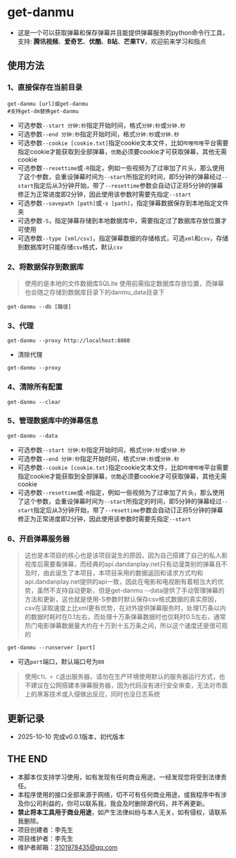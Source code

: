# get-danmu

- 这是一个可以获取弹幕和保存弹幕并且能提供弹幕服务的python命令行工具，支持: **腾讯视频**、**爱奇艺**、**优酷**、**B站**、**芒果TV**，欢迎前来学习和指点

## 使用方法

### 1、直接保存在当前目录
```
get-danmu [url]或get-danmu
#支持get-dm替换get-danmu
```
- 可选参数`--start 分钟:秒`指定开始时间，格式`分钟:秒`或`分钟.秒`
- 可选参数`--end 分钟:秒`指定开始时间，格式`分钟:秒`或`分钟.秒`
- 可选参数`--cookie [cookie.txt]`指定cookie文本文件，比如`哔哩哔哩`平台需要指定cookie才能获取到全部弹幕，`优酷`必须要cookie才可获取弹幕，其他无需cookie
-  可选参数`--resettime`或`-R`指定，例如一些视频为了过审加了片头，那么使用了这个参数，会重设弹幕时间为`--start`所指定的时间，即5分钟的弹幕经过`--start`指定后从3分钟开始，带了`--resettime`参数会自动订正将5分钟的弹幕修正为正常进度即2分钟，因此使用该参数时需要先指定`--start`
-  可选参数`--savepath [path]`或`-s [path]`，指定弹幕数据保存到本地指定文件夹
- 可选参数`-S`，指定弹幕存储到本地数据库中，需要指定过了数据库存放位置才可使用
- 可选参数`--type [xml/csv]`，指定弹幕数据的存储格式，可选`xml`和`csv`，存储到数据库时只能存储`csv`格式，默认`csv`

### 2、将数据保存到数据库
> 使用的是本地的文件数据库SQLite
> 使用前需指定数据库存放位置，而弹幕也会随之存储到数据库目录下的danmu_data目录下

```
get-danmu --db [路径]
```

### 3、代理
```
get-danmu --proxy http://localhost:8080   
```
- 清除代理

```
get-danmu --proxy 
```

### 4、清除所有配置
```
get-danmu --clear
```

### 5、管理数据库中的弹幕信息
```
get-danmu --data 
```
- 可选参数`--start 分钟:秒`指定开始时间，格式`分钟:秒`或`分钟.秒`
- 可选参数`--end 分钟:秒`指定开始时间，格式`分钟:秒`或`分钟.秒`
- 可选参数`--cookie [cookie.txt]`指定cookie文本文件，比如`哔哩哔哩`平台需要指定cookie才能获取到全部弹幕，`优酷`必须要cookie才可获取弹幕，其他无需cookie
-  可选参数`--resettime`或`-R`指定，例如一些视频为了过审加了片头，那么使用了这个参数，会重设弹幕时间为`--start`所指定的时间，即5分钟的弹幕经过`--start`指定后从3分钟开始，带了`--resettime`参数会自动订正将5分钟的弹幕修正为正常进度即2分钟，因此使用该参数时需要先指定`--start`

### 6、开启弹幕服务器
> 这也是本项目的核心也是该项目诞生的原因，因为自己搭建了自己的私人影视库后需要看弹幕，而经典的api.dandanplay.net只有动漫类别的弹幕且不及时，由此诞生了本项目，本项目采用的数据返回和请求方式均和api.dandanplay.net提供的api一致，因此在电影和电视剧有着相当大的优势，虽然不支持自动更新，但是get-danmu --data提供了手动管理弹幕的方法和更新，这也就是使用-S参数时默认保存csv格式数据的真实原因，csv在读取速度上比xml更有优势，在对外提供弹幕服务时，处理1万条以内的数据时耗时在0.1左右，而处理十万条弹幕数据时也仅耗时0.5左右，通常热门电影弹幕数据量大约在十万到十五万条之间，所以这个速度还是很可观的

```
get-danmu --runserver [port]
```
- 可选`port`端口，默认端口号为`80`

> 使用`CTL + C`退出服务器，请勿在生产环境使用默认的服务器运行方式，也不建议在公网搭建本弹幕服务器，因为代码没有进行安全审查，无法对市面上的黑客技术或入侵做出反应，同时也没日志系统

## 更新记录

- 2025-10-10 完成v0.0.1版本，初代版本

## THE END

- 本脚本仅支持学习使用，如有发现有任何商业用途，一经发现您将受到法律责任。
- 本程序使用的接口全部来源于网络，切不可有任何商业用途，或我程序中有涉及你公司利益的，你可以联系我，我会及时删除源代码，并不再更新。
- **禁止将本工具用于商业用途**，如产生法律纠纷与本人无关，如有侵权，请联系我删除。
- 项目创建者：李先生
- 项目维护者：李先生
- 维护者邮箱：3101978435@qq.com